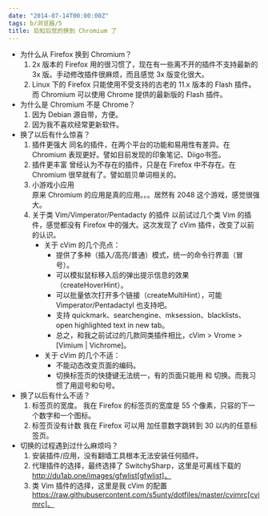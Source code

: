 ```yaml
---
date: "2014-07-14T00:00:00Z"
tags: b/浏览器/5
title: 后知后觉的换到 Chromium 了
---
```


* 为什么从 Firefox 换到 Chromium？
  1. 2x 版本的 Firefox 用的很习惯了，现在有一些离不开的插件不支持最新的 3x 版。手动修改插件很麻烦，而且感觉 3x 版变化很大。
  2. Linux 下的 Firefox 只能使用不受支持的古老的 11.x 版本的 Flash 插件。而 Chromium 可以使用 Chrome 提供的最新版的 Flash 插件。
* 为什么是 Chromium 不是 Chrome？
  1. 因为 Debian 源自带，方便。
  2. 因为我不喜欢经常更新软件。
* 换了以后有什么惊喜？
  1. 插件更强大
     同名的插件，在两个平台的功能和易用性有差异。在 Chromium 表现更好。譬如目前发现的印象笔记、Diigo书签。
  2. 插件更丰富
     曾经认为不存在的插件，只是在 Firefox 中不存在。在 Chromium 很早就有了。譬如扇贝单词相关的。
  3. 小游戏小应用  
     原来 Chromium 的应用是真的应用。。。居然有 2048 这个游戏，感觉很强大。
  4. 关于类 Vim/Vimperator/Pentadacty 的插件
     以前试过几个类 Vim 的插件，感觉都没有 Firefox 中的强大。这次发现了 cVim 插件，改变了以前的认识。
     - 关于 cVim 的几个亮点：
       - 提供了多种（插入/高亮/普通）模式，统一的命令行界面（冒号）。
       - 可以模拟鼠标移入后的弹出提示信息的效果（createHoverHint）。
       - 可以批量依次打开多个链接（createMultiHint），可能 Vimperator/Pentadactyl 也支持吧。
       - 支持 quickmark、searchengine、mksession、blacklists、open highlighted text in new tab。
       - 总之，和我之前试过的几款同类插件相比，cVim > Vrome > [Vimium | Vichrome]。
     - 关于 cVim 的几个不适：
       - 不能动态改变页面的编码。
       - 切换标签页的快捷键无法统一，有的页面只能用 <Alt-J> 和 <Alt-K> 切换。而我习惯了用逗号和句号。
* 换了以后有什么不适？
  1. 标签页的宽度。
     我在 Firefox 的标签页的宽度是 55 个像素，只容的下一个数字和一个图标。
  2. 标签页没有计数
     我在 Firefox 可以用 <Alt> 加任意数字跳转到 30 以内的任意标签页。
* 切换的过程遇到过什么麻烦吗？
  1. 安装插件/应用，没有翻墙工具根本无法安装任何插件。
  2. 代理插件的选择，最终选择了 SwitchySharp，这里是可离线下载的 http://du1ab.one/images/gfwlist[gfwlist]。
  3. 类 Vim 插件的选择，这里是我 cVim 的配置 https://raw.githubusercontent.com/s5unty/dotfiles/master/cvimrc[cvimrc]。

